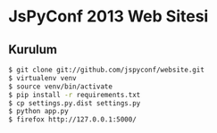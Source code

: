 # JsPyConf 2013 Web Sitesi

## Kurulum

```sh
$ git clone git://github.com/jspyconf/website.git
$ virtualenv venv
$ source venv/bin/activate
$ pip install -r requirements.txt
$ cp settings.py.dist settings.py
$ python app.py
$ firefox http://127.0.0.1:5000/
```
